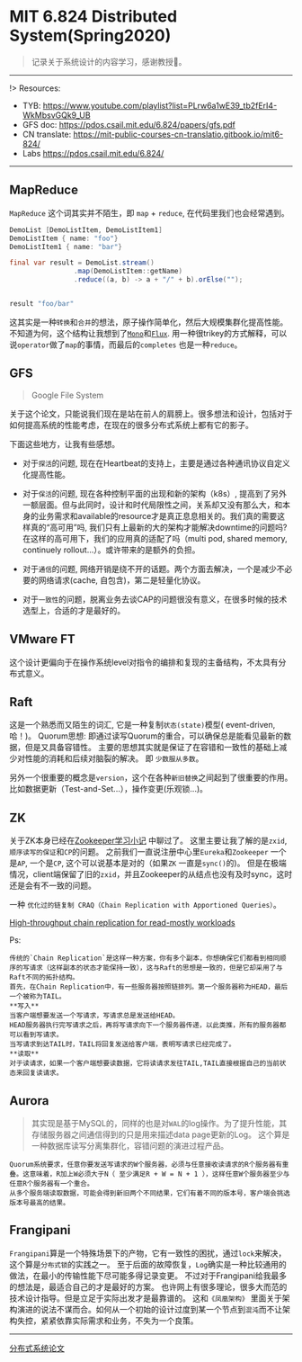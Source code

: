 # MIT 6.824 Distributed System(Spring2020)

>  记录关于系统设计的内容学习，感谢教授🙏。
---
!> Resources:
 - TYB: https://www.youtube.com/playlist?list=PLrw6a1wE39_tb2fErI4-WkMbsvGQk9_UB
 - GFS doc: https://pdos.csail.mit.edu/6.824/papers/gfs.pdf
 - CN translate: https://mit-public-courses-cn-translatio.gitbook.io/mit6-824/
 - Labs https://pdos.csail.mit.edu/6.824/

---

## MapReduce
`MapReduce` 这个词其实并不陌生，即 `map` + `reduce`, 在代码里我们也会经常遇到。
```java
DemoList [DemoListItem, DemoListItem1]
DemoListItem { name: "foo"}
DemoListItem1 { name: "bar"}

final var result = DemoList.stream()
                .map(DemoListItem::getName)
                .reduce((a, b) -> a + "/" + b).orElse("");


result "foo/bar"

```

这其实是一种`转换`和`合并`的想法，原子操作简单化，然后大规模集群化提高性能。
不知道为何，这个结构让我想到了[`Mono`](https://projectreactor.io/docs/core/release/api/reactor/core/publisher/Mono.html)和[`Flux`](https://projectreactor.io/docs/core/release/api/reactor/core/publisher/Flux.html). 用一种很trikey的方式解释，可以说`operator`做了`map`的事情，而最后的`completes` 也是一种`reduce`。


## GFS
> Google File System

关于这个论文，只能说我们现在是站在前人的肩膀上。很多想法和设计，包括对于如何提高系统的性能考虑，在现在的很多分布式系统上都有它的影子。

下面这些地方，让我有些感想。
- 对于`探活`的问题, 现在在Heartbeat的支持上，主要是通过各种通讯协议自定义化提高性能。

- 对于`保活`的问题, 现在各种控制平面的出现和新的架构（k8s）, 提高到了另外一额层面。但与此同时，设计和时代局限性之间，关系却又没有那么大，和本身的业务需求和available的resource才是真正息息相关的。我们真的需要这样真的“高可用”吗, 我们只有上最新的大的架构才能解决downtime的问题吗? 在这样的高可用下，我们的应用真的适配了吗（multi pod, shared memory, continuely rollout...）。或许带来的是额外的负担。
 
- 对于`通信`的问题, 网络开销是绕不开的话题。两个方面去解决，一个是减少不必要的网络请求(cache, 自包含)，第二是轻量化协议。

- 对于`一致性`的问题，脱离业务去谈CAP的问题很没有意义，在很多时候的技术选型上，合适的才是最好的。

## VMware FT

这个设计更偏向于在操作系统level对指令的编排和复现的主备结构，不太具有分布式意义。

## Raft
这是一个熟悉而又陌生的词汇, 它是一种复制`状态(state)`模型( event-driven, 哈！)。
Quorum思想: 即通过读写Quorum的重合，可以确保总是能看见最新的数据，但是又具备容错性。
主要的思想其实就是保证了在容错和一致性的基础上减少对性能的消耗和后续对脑裂的解决。
即 `少数服从多数`。

另外一个很重要的概念是`version`，这个在各种`新旧替换`之间起到了很重要的作用。
比如数据更新（Test-and-Set...），操作变更(乐观锁...)。
## ZK
关于ZK本身已经在[Zookeeper学习小记](patch/docs/Zookeeper学习小记.md) 中聊过了。
这里主要让我了解的是`zxid`,`顺序读写的保证`和`CP`的问题。
之前我们一直说注册中心里`Eureka`和`Zookeeper` 一个是`AP`, 一个是`CP`, 这个可以说基本是对的（如果`ZK` 一直是`sync()`的)。
但是在极端情况，client端保留了旧的`zxid`，并且Zookeeper的从结点也没有及时sync，这时还是会有不一致的问题。

一种 `优化过的链复制 CRAQ（Chain Replication with Apportioned Queries）`。

[High-throughput chain replication for read-mostly workloads](https://pdos.csail.mit.edu/6.824/papers/craq.pdf)

Ps:
```
传统的`Chain Replication`是这样一种方案，你有多个副本，你想确保它们都看到相同顺序的写请求（这样副本的状态才能保持一致），这与Raft的思想是一致的，但是它却采用了与Raft不同的拓扑结构。
首先，在Chain Replication中，有一些服务器按照链排列。第一个服务器称为HEAD，最后一个被称为TAIL。
**写入**
当客户端想要发送一个写请求，写请求总是发送给HEAD。
HEAD服务器执行完写请求之后，再将写请求向下一个服务器传递，以此类推，所有的服务器都可以看到写请求。
当写请求到达TAIL时，TAIL将回复发送给客户端，表明写请求已经完成了。
**读取**
对于读请求，如果一个客户端想要读数据，它将读请求发往TAIL,TAIL直接根据自己的当前状态来回复读请求。
```


## Aurora

> 其实现是基于MySQL的，同样的也是对`WAL`的log操作。为了提升性能，其存储服务器之间通信得到的只是用来描述data page更新的Log。
这个算是一种数据库读写分离集群化，容错问题的演进过程产品。
```
Quorum系统要求，任意你要发送写请求的W个服务器，必须与任意接收读请求的R个服务器有重叠。这意味着，R加上W必须大于N（ 至少满足R + W = N + 1 ），这样任意W个服务器至少与任意R个服务器有一个重合。
从多个服务端读取数据，可能会得到新旧两个不同结果，它们有着不同的版本号，客户端会挑选版本号最高的结果。

```

## Frangipani
`Frangipani`算是一个特殊场景下的产物，它有一致性的困扰，通过`lock`来解决，这个算是`分布式锁`的实践之一。
至于后面的故障恢复，`Log`确实是一种比较通用的做法，在最小的传输性能下尽可能多得记录变更。
不过对于Frangipani给我最多的想法是，最适合自己的才是最好的方案。
也许网上有很多理论，很多大而范的技术设计指导。但是立足于实际出发才是最靠谱的。
这和`《凤凰架构》` 里面关于架构演进的说法不谋而合。如何从一个初始的设计过度到某一个节点到`混沌`而不让架构失控，紧紧依靠实际需求和业务，不失为一个良策。

---
[分布式系统论文](https://zhuanlan.zhihu.com/p/34427903)